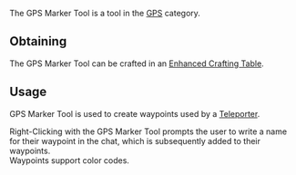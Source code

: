 The GPS Marker Tool is a tool in the [GPS](https://github.com/Slimefun/Slimefun4/wiki/GPS) category.

## Obtaining
The GPS Marker Tool can be crafted in an [Enhanced Crafting Table](https://github.com/Slimefun/Slimefun4/wiki/Enhanced-Crafting-Table).

## Usage
GPS Marker Tool is used to create waypoints used by a [Teleporter](https://github.com/Slimefun/Slimefun4/wiki/Teleporter).

Right-Clicking with the GPS Marker Tool prompts the user to write a name for their waypoint in the chat, which is subsequently added to their waypoints.
</br> Waypoints support color codes.
